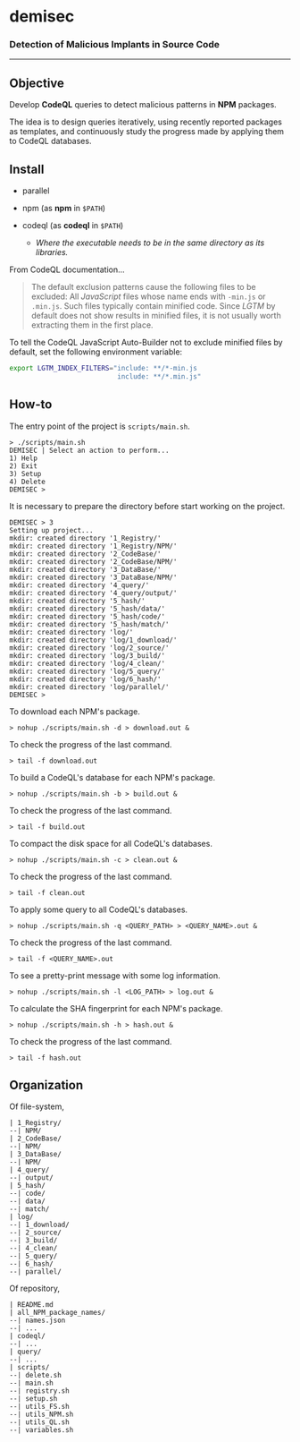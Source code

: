 # demisec
### Detection of Malicious Implants in Source Code

---

## Objective

Develop **CodeQL** queries to detect malicious patterns in **NPM** packages.

The idea is to design queries iteratively, using recently reported packages as templates, and continuously study the progress made by applying them to CodeQL databases.

## Install

* parallel

* npm (as **npm** in `$PATH`)

* codeql (as **codeql** in `$PATH`)
  * *Where the executable needs to be in the same directory as its libraries.*

From CodeQL documentation...

> The default exclusion patterns cause the following files to be excluded: All *JavaScript* files whose name ends with `-min.js` or `.min.js`. Such files typically contain minified code. Since *LGTM* by default does not show results in minified files, it is not usually worth extracting them in the first place.

To tell the CodeQL JavaScript Auto-Builder not to exclude minified files by default, set the following environment variable:

```bash
export LGTM_INDEX_FILTERS="include: **/*-min.js
                           include: **/*.min.js"
```

## How-to

The entry point of the project is ```scripts/main.sh```.

```
> ./scripts/main.sh
DEMISEC | Select an action to perform...
1) Help
2) Exit
3) Setup
4) Delete
DEMISEC >
```

It is necessary to prepare the directory before start working on the project.

```
DEMISEC > 3
Setting up project...
mkdir: created directory '1_Registry/'
mkdir: created directory '1_Registry/NPM/'
mkdir: created directory '2_CodeBase/'
mkdir: created directory '2_CodeBase/NPM/'
mkdir: created directory '3_DataBase/'
mkdir: created directory '3_DataBase/NPM/'
mkdir: created directory '4_query/'
mkdir: created directory '4_query/output/'
mkdir: created directory '5_hash/'
mkdir: created directory '5_hash/data/'
mkdir: created directory '5_hash/code/'
mkdir: created directory '5_hash/match/'
mkdir: created directory 'log/'
mkdir: created directory 'log/1_download/'
mkdir: created directory 'log/2_source/'
mkdir: created directory 'log/3_build/'
mkdir: created directory 'log/4_clean/'
mkdir: created directory 'log/5_query/'
mkdir: created directory 'log/6_hash/'
mkdir: created directory 'log/parallel/'
DEMISEC >
```

To download each NPM's package.

```
> nohup ./scripts/main.sh -d > download.out &
```

To check the progress of the last command.

```
> tail -f download.out
```

To build a CodeQL's database for each NPM's package.

```
> nohup ./scripts/main.sh -b > build.out &
```

To check the progress of the last command.

```
> tail -f build.out
```

To compact the disk space for all CodeQL's databases.

```
> nohup ./scripts/main.sh -c > clean.out &
```

To check the progress of the last command.

```
> tail -f clean.out
```

To apply some query to all CodeQL's databases.

```
> nohup ./scripts/main.sh -q <QUERY_PATH> > <QUERY_NAME>.out &
```

To check the progress of the last command.

```
> tail -f <QUERY_NAME>.out
```

To see a pretty-print message with some log information.

```
> nohup ./scripts/main.sh -l <LOG_PATH> > log.out &
```

To calculate the SHA fingerprint for each NPM's package.

```
> nohup ./scripts/main.sh -h > hash.out &
```

To check the progress of the last command.

```
> tail -f hash.out
```

## Organization

Of file-system,
```
| 1_Registry/
--| NPM/
| 2_CodeBase/
--| NPM/
| 3_DataBase/
--| NPM/
| 4_query/
--| output/
| 5_hash/
--| code/
--| data/
--| match/
| log/
--| 1_download/
--| 2_source/
--| 3_build/
--| 4_clean/
--| 5_query/
--| 6_hash/
--| parallel/
```

Of repository,
```
| README.md
| all_NPM_package_names/
--| names.json
--| ...
| codeql/
--| ...
| query/
--| ...
| scripts/
--| delete.sh
--| main.sh
--| registry.sh
--| setup.sh
--| utils_FS.sh
--| utils_NPM.sh
--| utils_QL.sh
--| variables.sh
```

